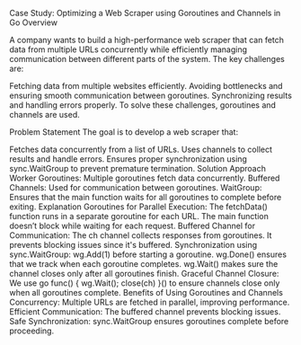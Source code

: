 Case Study: Optimizing a Web Scraper using Goroutines and Channels in Go
Overview

A company wants to build a high-performance web scraper that can fetch data from multiple URLs concurrently while efficiently managing communication between different parts of the system. The key challenges are:

Fetching data from multiple websites efficiently.
Avoiding bottlenecks and ensuring smooth communication between goroutines.
Synchronizing results and handling errors properly.
To solve these challenges, goroutines and channels are used.

Problem Statement
The goal is to develop a web scraper that:

Fetches data concurrently from a list of URLs.
Uses channels to collect results and handle errors.
Ensures proper synchronization using sync.WaitGroup to prevent premature termination.
Solution Approach
Worker Goroutines: Multiple goroutines fetch data concurrently.
Buffered Channels: Used for communication between goroutines.
WaitGroup: Ensures that the main function waits for all goroutines to complete before exiting.
Explanation
Goroutines for Parallel Execution:
The fetchData() function runs in a separate goroutine for each URL.
The main function doesn’t block while waiting for each request.
Buffered Channel for Communication:
The ch channel collects responses from goroutines.
It prevents blocking issues since it's buffered.
Synchronization using sync.WaitGroup:
wg.Add(1) before starting a goroutine.
wg.Done() ensures that we track when each goroutine completes.
wg.Wait() makes sure the channel closes only after all goroutines finish.
Graceful Channel Closure:
We use go func() { wg.Wait(); close(ch) }() to ensure channels close only when all goroutines complete.
Benefits of Using Goroutines and Channels
Concurrency: Multiple URLs are fetched in parallel, improving performance.
Efficient Communication: The buffered channel prevents blocking issues.
Safe Synchronization: sync.WaitGroup ensures goroutines complete before proceeding.
